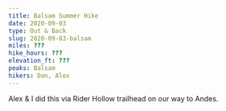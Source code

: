 ```yaml
---
title: Balsam Summer Hike
date: 2020-09-03
type: Out & Back
slug: 2020-09-03-balsam
miles: ???
hike_hours: ???
elevation_ft: ???
peaks: Balsam
hikers: Dan, Alex
---
```


Alex & I did this via Rider Hollow trailhead on our way to Andes.
